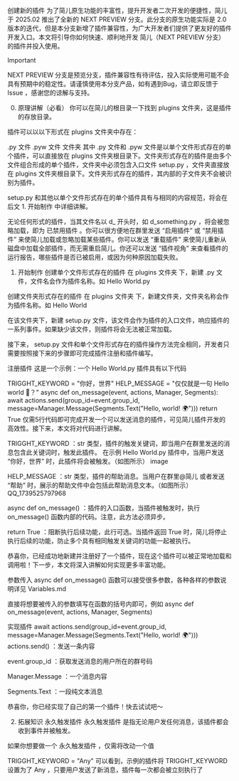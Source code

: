 创建新的插件
为了简儿原生功能的丰富性，提升开发者二次开发的便捷性，简儿于 2025.02 推出了全新的 NEXT PREVIEW 分支。此分支的原生功能实际是 2.0 版本的迭代，但是本分支新增了插件兼容性，为广大开发者们提供了更友好的插件开发入口。本文将引导你如何快速、顺利地开发 简儿（NEXT PREVIEW 分支） 的插件并投入使用。

Important

NEXT PREVIEW 分支是预览分支，插件兼容性有待评估，投入实际使用可能不会具有预期中的稳定性。请谨慎使用本分支产品，如有遇到Bug，请立即反馈于 Issue ，感谢您的谅解与支持。

0. 原理讲解（必看）
你可以在简儿的根目录一下找到 plugins 文件夹，这是插件的存放目录。

插件可以以以下形式在 plugins 文件夹中存在：

.py 文件
.pyw 文件
文件夹
其中 .py 文件和 .pyw 文件是以单个文件形式存在的单个插件，可以直接放在 plugins 文件夹根目录下。文件夹形式存在的插件是由多个文件组合形成的单个插件，文件夹中必须包含入口文件 setup.py ，文件夹直接放在 plugins 文件夹根目录下。文件夹形式存在的插件，其内部的子文件夹不会被识别为插件。

setup.py 和其他以单个文件形式存在的单个插件具有与相同的内容规范，将会在后文 1. 开始制作 中详细讲解。

无论任何形式的插件，当其文件名以 d_ 开头时，如 d_something.py ，将会被忽略加载，即为 已禁用插件 。你可以很方便地在群里发送 “启用插件” 或 “禁用插件” 来使简儿加载或忽略加载某些插件。你可以发送 “重载插件” 来使简儿重新从磁盘中加载全部插件，而无需重启简儿。你还可以发送 “插件视角” 来查看插件的运行报告，哪些插件是否已被启用，或因为何种原因加载失败。

1. 开始制作
创建单个文件形式存在的插件
在 plugins 文件夹 下，新建 .py 文件，文件名会作为插件名称。如 Hello World.py

创建文件夹形式存在的插件
在 plugins 文件夹 下，新建文件夹，文件夹名称会作为插件名称。如 Hello World

在该文件夹下，新建 setup.py 文件，该文件会作为插件的入口文件，响应插件的一系列事件。如果缺少该文件，则插件将会无法被正常加载。

接下来， setup.py 文件和单个文件形式存在的插件操作方法完全相同，开发者只需要按照接下来的步骤即可完成插件注册和插件编写。

注册插件
这是一个示例：一个 Hello World.py 插件具有以下代码

TRIGGHT_KEYWORD = "你好，世界"
HELP_MESSAGE = "仅仅就是一句 Hello world 🤔？"
async def on_message(event, actions, Manager, Segments):
        await actions.send(group_id=event.group_id, message=Manager.Message(Segments.Text("Hello, world! 🌍")))
        return True
仅需5行代码即可完成开发一个可以发送消息的插件，可见简儿插件开发的高效性。接下来，本文将对代码进行讲解。

TRIGGHT_KEYWORD ：str 类型，插件的触发关键词，即当用户在群里发送的消息包含此关键词时，触发此插件。 在示例 Hello World.py 插件中，当用户发送 “你好，世界” 时，此插件将会被触发。（如图所示）
image

HELP_MESSAGE ：str 类型，插件的帮助消息。当用户在群里@简儿 或者发送 “帮助” 时，展示的帮助文件中会包括此帮助消息文本。（如图所示）
QQ_1739525797968

async def on_message() ：插件的入口函数，当插件被触发时，执行 on_message() 函数内部的代码。注意，此方法必须异步。

return True ：阻断执行后续功能，此行可选。当插件返回 True 时，简儿将停止执行后续的功能，防止多个具有相同触发关键词的功能一起被执行。

恭喜你，已经成功地新建并注册好了一个插件，现在这个插件可以被正常地加载和调用啦！下一步，本文将深入讲解如何实现更多丰富功能。

参数传入
async def on_message() 函数可以接受很多参数，各种各样的参数说明详见 Variables.md

直接将想要被传入的参数填写在函数的括号内即可，例如 async def on_message(event, actions, Manager, Segments)

实现插件
await actions.send(group_id=event.group_id, message=Manager.Message(Segments.Text("Hello, world! 🌍")))
actions.send() ：发送一条内容

event.group_id ：获取发送消息的用户所在的群号码

Manager.Message ：一个消息内容

Segments.Text ：一段纯文本消息

恭喜你，你已经实现了自己的第一个插件！快去试试吧～

2. 拓展知识
永久触发插件
永久触发插件 是指无论用户发任何消息，该插件都会收到事件并被触发。

如果你想要做一个 永久触发插件 ，仅需将改动一个值

TRIGGHT_KEYWORD = "Any"
可以看到，示例的插件将 TRIGGHT_KEYWORD 设置为了 Any ，只要用户发送了新消息，插件每一次都会被立刻执行了